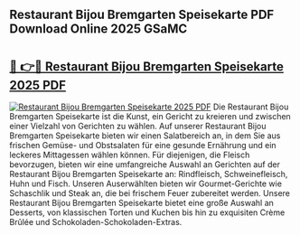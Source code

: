 ## Restaurant Bijou Bremgarten Speisekarte PDF Download Online 2025 GSaMC

# <h2><a href="http://gc5lfz.nevu.top/?p=Restaurant+Bijou+Bremgarten+Speisekarte">🔗 👉🔴 Restaurant Bijou Bremgarten Speisekarte 2025 PDF</a></h2>

[![Restaurant Bijou Bremgarten Speisekarte 2025 PDF](https://i.imgur.com/dBaPXMq.png)](http://gc5lfz.nevu.top/?p=Restaurant+Bijou+Bremgarten+Speisekarte)
Die Restaurant Bijou Bremgarten Speisekarte ist die Kunst, ein Gericht zu kreieren und zwischen einer Vielzahl von Gerichten zu wählen. Auf unserer Restaurant Bijou Bremgarten Speisekarte bieten wir einen Salatbereich an, in dem Sie aus frischen Gemüse- und Obstsalaten für eine gesunde Ernährung und ein leckeres Mittagessen wählen können. Für diejenigen, die Fleisch bevorzugen, bieten wir eine umfangreiche Auswahl an Gerichten auf der Restaurant Bijou Bremgarten Speisekarte an: Rindfleisch, Schweinefleisch, Huhn und Fisch. Unseren Auserwählten bieten wir Gourmet-Gerichte wie Schaschlik und Steak an, die bei frischem Feuer zubereitet werden. Unsere Restaurant Bijou Bremgarten Speisekarte bietet eine große Auswahl an Desserts, von klassischen Torten und Kuchen bis hin zu exquisiten Crème Brûlée und Schokoladen-Schokoladen-Extras.
